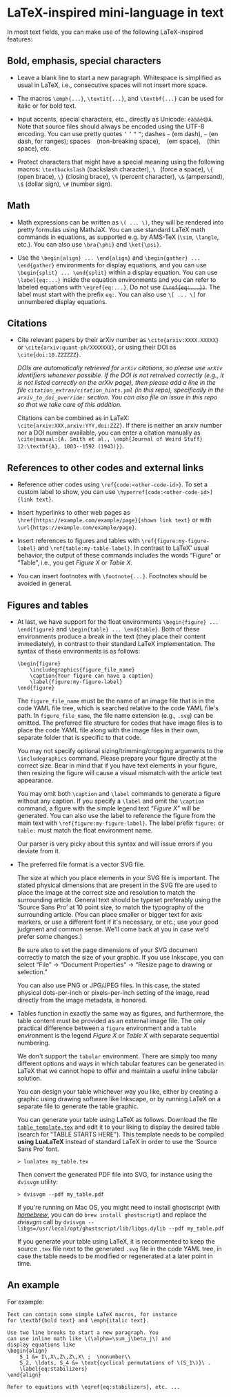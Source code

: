# LaTeX-inspired mini-language in text

In most text fields, you can make use of the following LaTeX-inspired
features:

## Bold, emphasis, special characters

  - Leave a blank line to start a new paragraph.  Whitespace is
    simplified as usual in LaTeX, i.e., consecutive spaces will not
    insert more space.
    
  - The macros `\emph{...}`, `\textit{...}`, and `\textbf{...}` can be
    used for italic or for bold text.
    
  - Input accents, special characters, etc., directly as Unicode:
    `éàààé😅Á`.  Note that source files should always be encoded using
    the UTF-8 encoding.  You can use pretty quotes ``‘`` ``’`` ``“``
    ``”``; dashes ``—`` (em dash), ``–`` (en dash, for ranges); spaces
    `` `` (non-breaking space), `` `` (em space), `` `` (thin space),
    etc.
    
  - Protect characters that might have a special meaning using the
    following macros: `\textbackslash` (backslash character), `\ `
    (force a space), `\{` (open brace), `\}` (closing brace), `\%`
    (percent character), `\&` (ampersand), `\$` (dollar sign), `\#`
    (number sign).
    
## Math

  - Math expressions can be written as `\( ... \)`, they will be rendered
    into pretty formulas using MathJaX. You can use standard LaTeX
    math commands in equations, as supported e.g. by AMS-TeX (`\sim`,
    `\langle`, etc.).  You can also use `\bra{\phi}` and `\ket{\psi}`.
    
  - Use the `\begin{align} ... \end{align}` and `\begin{gather}
    ... \end{gather}` environments for display equations, and you can
    use `\begin{split} ... \end{split}` within a display equation.
    You can use `\label{eq:...}` inside the equation environments and
    you can refer to labeled equations with `\eqref{eq:...}`.  Do not
    use ~~`(\ref{eq:...})`~~. The label must start with the prefix
    `eq:`.  You can also use `\[ ... \]` for unnumbered display
    equations.

## Citations

  - Cite relevant papers by their arXiv number as
    `\cite{arxiv:XXXX.XXXXX}` or `\cite{arxiv:quant-ph/XXXXXXX}`, or
    using their DOI as `\cite{doi:10.ZZZZZZ}`.
    
    *DOIs are
    automatically retrieved for `arXiv` citations, so please use
    `arXiv` identifiers whenever possible.  If the DOI is not
    retreived correctly (e.g., it is not listed correctly on the
    arXiv page), then please add a line in the file
    `citation_extras/citation_hints.yml` (in this repo),
    specifically in the `arxiv_to_doi_override:`
    section.  You can also file an issue in this repo so that we
    take care of this addition.*
    
    Citations can be combined as in LaTeX:
    `\cite{arxiv:XXX,arxiv:YYY,doi:ZZZ}`.  If there is neither an
    arxiv number nor a DOI number available, you can enter a citation
    manually as `\cite{manual:{A. Smith et al., \emph{Journal of Weird
    Stuff} 12:\textbf{A}, 1003--1592 (1943)}}`.
    
## References to other codes and external links

  - Reference other codes using `\ref{code:<other-code-id>}`.  To set
    a custom label to show, you can use
    `\hyperref[code:<other-code-id>]{link text}`.
    
  - Insert hyperlinks to other web pages as
    `\href{https://example.com/example/page}{shown link text}` or with
    `\url{https://example.com/example/page}`.
    
  - Insert references to figures and tables with `\ref{figure:my-figure-label}`
    and `\ref{table:my-table-label}`.  In contrast to LaTeX' usual
    behavior, the output of these commands includes the words “Figure”
    or “Table”, i.e., you get *Figure X* or *Table X*.
  
  - You can insert footnotes with `\footnote{...}`.  Footnotes should
    be avoided in general.

## Figures and tables

  - At last, we have support for the float environments
    ``\begin{figure} ... \end{figure}`` and ``\begin{table}
    ... \end{table}``.  Both of these environments produce a break in
    the text (they place their content immediately), in contrast to
    their standard LaTeX implementation.  The syntax of these
    environments is as follows:
    ```
    \begin{figure}
        \includegraphics{figure_file_name}
        \caption{Your figure can have a caption}
        \label{figure:my-figure-label}
    \end{figure}
    ```

    The ``figure_file_name`` must be the name of an image file that is
    in the code YAML file tree, which is searched relative to the code
    YAML file's path.  In ``figure_file_name``, the file name
    extension (e.g., ``.svg``) can be omitted.  The preferred file
    structure for codes that have image files is to place the code
    YAML file along with the image files in their own, separate folder
    that is specific to that code.
    
    You may not specify optional sizing/trimming/cropping arguments to
    the ``\includegraphics`` command.  Please prepare your figure
    directly at the correct size.  Bear in mind that if you have text
    elements in your figure, then resizing the figure will cause a
    visual mismatch with the article text appearance.

    You may omit both ``\caption`` and ``\label`` commands to generate
    a figure without any caption.  If you specify a ``\label`` and
    omit the ``\caption`` command, a figure with the simple legend
    text “*Figure X*” will be generated.  You can also use the label
    to reference the figure from the main text with
    ``\ref{figure:my-figure-label}``.  The label prefix `figure:`
    or `table:` must match the float environment name.

    Our parser is very picky about this syntax and will issue errors
    if you deviate from it.
    
  - The preferred file format is a vector SVG file.
  
    The size at which you place elements in your SVG file is
    important.  The stated physical dimensions that are present in the
    SVG file are used to place the image at the correct size and
    resolution to match the surrounding article.  General text should
    be typeset preferably using the ‘Source Sans Pro’ at 10 point
    size, to match the typography of the surrounding article.  (You
    can place smaller or bigger text for axis markers, or use a
    different font if it's necessary, or etc.; use your good judgment
    and common sense.  We'll come back at you in case we'd prefer some
    changes.)
    
    Be sure also to set the page dimensions of your SVG document
    correctly to match the size of your graphic.  If you use Inkscape,
    you can select “File” → “Document Properties” → “Resize page to
    drawing or selection.”
    
    You can also use PNG or JPG/JPEG files.  In this case, the
    stated physical dots-per-inch or pixels-per-inch setting of the
    image, read directly from the image metadata, is honored.

  - Tables function in exactly the same way as figures, and
    furthermore, the table content must be provided as an external
    image file.  The only practical difference between a `figure`
    environment and a `table` environment is the legend *Figure X* or
    *Table X* with separate sequential numbering.
    
    We don't support the `tabular` environment.  There are simply too
    many different options and ways in which tabular features can be
    generated in LaTeX that we cannot hope to offer and maintain a
    useful inline tabular solution.
    
    You can design your table whichever way you like, either by
    creating a graphic using drawing software like Inkscape, or by
    running LaTeX on a separate file to generate the table graphic.

    You can generate your table using LaTeX as follows.  Download the file
    [`table_template.tex`](https://github.com/errorcorrectionzoo/eczoo_data/blob/main/table_template.tex)
    and edit it to your liking to display the desired table (search for "TABLE
    STARTS HERE").  This template needs to be compiled **using LuaLaTeX**
    instead of standard LaTeX in order to use the ‘Source Sans Pro’ font.
    
        > lualatex my_table.tex

    Then convert the generated PDF file into SVG, for instance using
    the `dvisvgm` utility:

        > dvisvgm --pdf my_table.pdf
        
    If you're running on Mac OS, you might need to install ghostscript (with
    [*homebrew*](https://brew.sh/), you can do ``brew install ghostscript``) and
    replace the *dvisvgm* call by ``dvisvgm
    --libgs=/usr/local/opt/ghostscript/lib/libgs.dylib --pdf my_table.pdf``
    
    If you generate your table using LaTeX, it is recommented to keep
    the source `.tex` file next to the generated `.svg` file in the
    code YAML tree, in case the table needs to be modified or
    regenerated at a later point in time.
    
    


## An example

For example:

    Text can contain some simple LaTeX macros, for instance
    for \textbf{bold text} and \emph{italic text}.
    
    Use two line breaks to start a new paragraph. You
    can use inline math like \(\alpha=\sum_j\beta_j\) and
    display equations like
    \begin{align}
        S_1 &= I\,X\,Z\,Z\,X\ ;  \nonumber\\
        S_2, \ldots, S_4 &= \text{cyclical permutations of \(S_1\)}\ .
        \label{eq:stabilizers}
    \end{align}
    
    Refer to equations with \eqref{eq:stabilizers}, etc. ...



